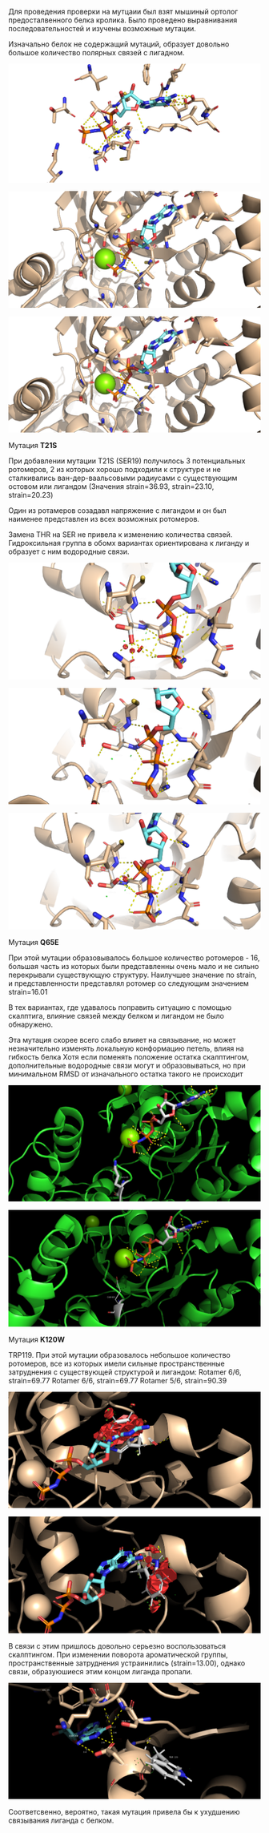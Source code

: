 Для проведения проверки на мутцаии был взят мышиный ортолог предосталвенного белка кролика. Было проведено выравнивания последовательностей и изучены возможные мутации. 

Изначально белок не содержащий мутаций, образует довольно большое количество полярных связей с лигадном.
 
 
 ![alt text](https://github.com/Kashitza/prac/blob/main/prac_7/NOMUT_dist_full_3.png) 
 
 ![alt text](https://github.com/Kashitza/prac/blob/main/prac_7/NOMUT_dist_full.png) 
 
 ![alt text](https://github.com/Kashitza/prac/blob/main/prac_7/NOMUT_dist_full.png)

Мутация **T21S**

При добавлении мутации T21S (SER19) получилось 3 потенциальных ротомеров, 2 из которых хорошо подходили к структуре и не сталкивались ван-дер-ваальсовыми радиусами с существующим остовом или лигандом (Значения  strain=36.93, strain=23.10, strain=20.23)

 Один из ротамеров созадавл напряжение с лигандом и он был наименее представлен из всех возможных ротомеров. 
 
 Замена THR на SER не привела к изменению количества связей. Гидроксильная группа в обомх вариантах ориентирована к лиганду и образует с ним водородные связи. 
 
 
 ![alt text](https://github.com/Kashitza/prac/blob/main/prac_7/T21S_1_distanses.png) 
 
 ![alt text](https://github.com/Kashitza/prac/blob/main/prac_7/T21S_3_distanses.png) 
 
 ![alt text](https://github.com/Kashitza/prac/blob/main/prac_7/T21S_2_distanses.png)

 Мутация **Q65E** 

 При этой мутации образовывалось большое количество ротомеров - 16, большая часть из которых были представленны очень мало и не сильно перекрывали существующую структуру. Наилучшее значение по strain, и представленности представлял ротомер со следующим значением strain=16.01
 
 В тех вариантах, где удавалось поправить ситуацию с помощью скалптига, влияние связей между белком и лигандом не было обнаружено. 
 
 Эта мутация скорее всего слабо влияет на связывание, но может незначительно изменять локальную конформацию петель, влияя на гибкость белка 
 Хотя если поменять положение остатка скалптингом, дополнительные водородные связи могут и образовываться, но при минимальном RMSD от изначального остатка такого не происходит

 ![alt text](https://github.com/Kashitza/prac/blob/main/prac_7/Q65E_before_dist.png)

![alt text](https://github.com/Kashitza/prac/blob/main/prac_7/Q65E_new_dist.png)


 Мутация **K120W**

 TRP119. При этой мутации образовалось небольшое количество ротомеров, все из которых имели сильные пространственные затруднения с существующей структурой и лигандом: 
 Rotamer 6/6, strain=69.77
 Rotamer 6/6, strain=69.77
 Rotamer 5/6, strain=90.39

 
 ![alt text](https://github.com/Kashitza/prac/blob/main/prac_7/K120W_1.png) 
 
 ![alt text](https://github.com/Kashitza/prac/blob/main/prac_7/K120W_6.png)
 
 
  В связи с этим пришлось довольно серьезно воспользоваться скалптингом. При изменении поворота ароматической группы, пространственные затруднения устраинились (strain=13.00), однако связи, образуюшиеся этим концом лиганда пропали.
  
  
  ![alt text](https://github.com/Kashitza/prac/blob/main/prac_7/K120W_2_norm_rest.png)
  
  
  Соответсвенно, вероятно, такая мутация привела бы к ухудшению связывания лиганда с белком. 